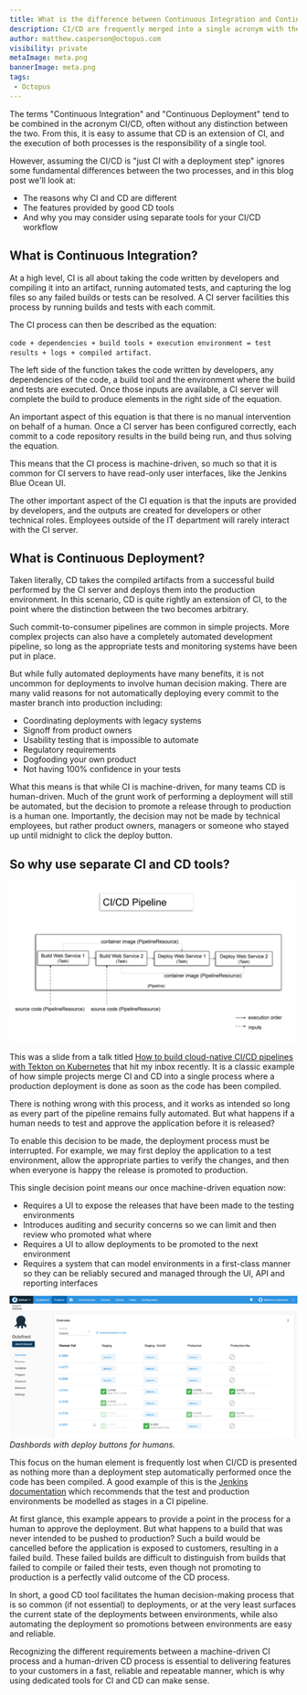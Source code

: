 ```yaml
---
title: What is the difference between Continuous Integration and Continuous Deployment?
description: CI/CD are frequently merged into a single acronym with the idea that they are a single process. This post looks at the fundamental differences between CI and CD.
author: matthew.casperson@octopus.com
visibility: private
metaImage: meta.png
bannerImage: meta.png
tags:
 - Octopus
---
```


The terms "Continuous Integration" and "Continuous Deployment" tend to be combined in the acronym CI/CD, often without any distinction between the two. From this, it is easy to assume that CD is an extension of CI, and the execution of both processes is the responsibility of a single tool.

However, assuming the CI/CD is "just CI with a deployment step" ignores some fundamental differences between the two processes, and in this blog post we'll look at:

* The reasons why CI and CD are different
* The features provided by good CD tools
* And why you may consider using separate tools for your CI/CD workflow

## What is Continuous Integration?
At a high level, CI is all about taking the code written by developers and compiling it into an artifact, running automated tests, and capturing the log files so any failed builds or tests can be resolved. A CI server facilities this process by running builds and tests with each commit.

The CI process can then be described as the equation:

`code + dependencies + build tools + execution environment = test results + logs + compiled artifact`.

The left side of the function takes the code written by developers, any dependencies of the code, a build tool and the environment where the build and tests are executed. Once those inputs are available, a CI server will complete the build to produce elements in the right side of the equation.

An important aspect of this equation is that there is no manual intervention on behalf of a human. Once a CI server has been configured correctly, each commit to a code repository results in the build being run, and thus solving the equation.

This means that the CI process is machine-driven, so much so that it is common for CI servers to have read-only user interfaces, like the Jenkins Blue Ocean UI.

The other important aspect of the CI equation is that the inputs are provided by developers, and the outputs are created for developers or other technical roles. Employees outside of the IT department will rarely interact with the CI server.

## What is Continuous Deployment?
Taken literally, CD takes the compiled artifacts from a successful build performed by the CI server and deploys them into the production environment. In this scenario, CD is quite rightly an extension of CI, to the point where the distinction between the two becomes arbitrary.

Such commit-to-consumer pipelines are common in simple projects. More complex projects can also have a completely automated development pipeline, so long as the appropriate tests and monitoring systems have been put in place.

But while fully automated deployments have many benefits, it is not uncommon for deployments to involve human decision making. There are many valid reasons for not automatically deploying every commit to the master branch into production including:

* Coordinating deployments with legacy systems
* Signoff from product owners
* Usability testing that is impossible to automate
* Regulatory requirements
* Dogfooding your own product
* Not having 100% confidence in your tests

What this means is that while CI is machine-driven, for many teams CD is human-driven. Much of the grunt work of performing a deployment will still be automated, but the decision to promote a release through to production is a human one. Importantly, the decision may not be made by technical employees, but rather product owners, managers or someone who stayed up until midnight to click the deploy button.

## So why use separate CI and CD tools?

![ci-cd-pipeline-diagram](ci-cd-pipeline-diagram.png "width=500")

This was a slide from a talk titled [How to build cloud-native CI/CD pipelines with Tekton on Kubernetes](https://developers.redhat.com/blog/2019/07/22/how-to-build-cloud-native-ci-cd-pipelines-with-tekton-on-kubernetes/?sc_cid=701f2000000RtqCAAS]) that hit my inbox recently. It is a classic example of how simple projects merge CI and CD into a single process where a production deployment is done as soon as the code has been compiled.

There is nothing wrong with this process, and it works as intended so long as every part of the pipeline remains fully automated. But what happens if a human needs to test and approve the application before it is released?

To enable this decision to be made, the deployment process must be interrupted. For example, we may first deploy the application to a test environment, allow the appropriate parties to verify the changes, and then when everyone is happy the release is promoted to production.

This single decision point means our once machine-driven equation now:
* Requires a UI to expose the releases that have been made to the testing environments
* Introduces auditing and security concerns so we can limit and then review who promoted what where
* Requires a UI to allow deployments to be promoted to the next environment
* Requires a system that can model environments in a first-class manner so they can be reliably secured and managed through the UI, API and reporting interfaces

![](dashboard.png "width=500")
*Dashbords with deploy buttons for humans.*

This focus on the human element is frequently lost when CI/CD is presented as nothing more than a deployment step automatically performed once the code has been compiled. A good example of this is the [Jenkins documentation](https://jenkins.io/doc/pipeline/tour/deployment/#stages-as-deployment-environments) which recommends that the test and production environments be modelled as stages in a CI pipeline.

At first glance, this example appears to provide a point in the process for a human to approve the deployment. But what happens to a build that was never intended to be pushed to production?  Such a build would be cancelled before the application is exposed to customers, resulting in a failed build. These failed builds are difficult to distinguish from builds that failed to compile or failed their tests, even though not promoting to production is a perfectly valid outcome of the CD process.

In short, a good CD tool facilitates the human decision-making process that is so common (if not essential) to deployments, or at the very least surfaces the current state of the deployments between environments, while also automating the deployment so promotions between environments are easy and reliable.

Recognizing the different requirements between a machine-driven CI process and a human-driven CD process is essential to delivering features to your customers in a fast, reliable and repeatable manner, which is why using dedicated tools for CI and CD can make sense.
